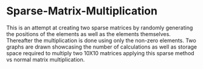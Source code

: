 # Sparse-Matrix-Multiplication
This is an attempt at creating two sparse matrices by randomly generating the positions of the elements as well as the elements themselves. Thereafter the multiplication is done using only the non-zero elements. Two graphs are drawn showcasing the number of calculations as well as storage space required to multiply two 10X10 matrices applying this sparse method vs normal matrix multiplication.
